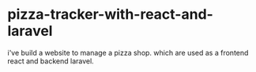 # pizza-tracker-with-react-and-laravel
i've build a website to manage a pizza shop. which are used as a frontend react and backend laravel.
